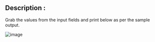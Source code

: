 ## Description :
Grab the values from the input fields and print below as per the sample output.

![image](https://github.com/user-attachments/assets/c3e44ff3-fff5-4ac6-bff3-c8ead8b92ffb)

